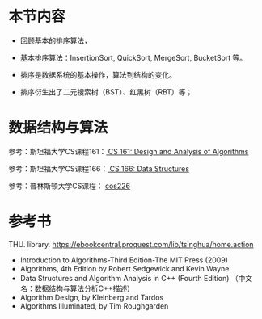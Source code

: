# 本节内容

- 回顾基本的排序算法，

- 基本排序算法：InsertionSort, QuickSort, MergeSort, BucketSort 等。

- 排序是数据系统的基本操作，算法到结构的变化。

- 排序衍生出了二元搜索树（BST）、红黑树（RBT）等；

# 数据结构与算法 

参考：斯坦福大学CS课程161：[ CS 161: Design and Analysis of Algorithms](http://web.stanford.edu/class/cs161/)

参考：斯坦福大学CS课程166：[ CS 166: Data Structures](http://web.stanford.edu/class/cs166/)

参考：普林斯顿大学CS课程： [cos226](http://www.cs.princeton.edu/courses/archive/spr10/cos226/info.html)

# 参考书

THU. library.
https://ebookcentral.proquest.com/lib/tsinghua/home.action

- Introduction to Algorithms-Third Edition-The MIT Press (2009)
- Algorithms, 4th Edition by Robert Sedgewick and Kevin Wayne 
- Data Structures and Algorithm Analysis in C++ (Fourth Edition) （中文名：数据结构与算法分析C++描述）
- Algorithm Design, by  Kleinberg and Tardos
- Algorithms Illuminated, by Tim Roughgarden 
